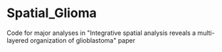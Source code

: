 # Spatial_Glioma
Code for major analyses in "Integrative spatial analysis reveals a multi-layered organization of glioblastoma" paper
